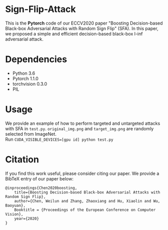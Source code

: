 # Sign-Flip-Attack
This is the **Pytorch** code of our ECCV2020 paper "Boosting Decision-based Black-box Adversarial Attacks with Random Sign Flip" (SFA). In this paper, we proposed a simple and efficient decision-based black-box l-inf adversarial attack.

# Dependencies
* Python 3.6
* Pytorch 1.1.0
* torchvision 0.3.0
* PIL

# Usage
We provide an example of how to perform targeted and untargeted attacks with SFA in `test.py`. `original_img.png` and `target_img.png` are randomly selected from ImageNet. <br>
Run ```CUDA_VISIBLE_DEVICES=[gpu id] python test.py```

# Citation
If you find this work useful, please consider citing our paper. We provide a BibTeX entry of our paper below:

```
@inproceedings{Chen2020boosting,
    title={Boosting Decision-based Black-box Adversarial Attacks with Random Sign Flip},
    author={Chen, Weilun and Zhang, Zhaoxiang and Hu, Xiaolin and Wu, Baoyuan},
    Booktitle = {Proceedings of the European Conference on Computer Vision},
    year={2020}
}
```
